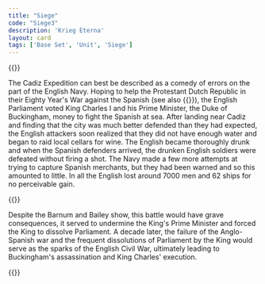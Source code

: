 ```yaml
---
title: "Siege"
code: "Siege3"
description: 'Krieg Eterna'
layout: card
tags: ['Base Set', 'Unit', 'Siege']
---
```

{{<card-detail-page title="Siege3" artwork="Defence of Cadiz against the English by Francisco de Zurbarán (1635)" attr="William Shakespeare" book="Richard III">}}
<p>
The Cadiz Expedition can best be described as a comedy of errors on the part of the English Navy. Hoping to help the Protestant Dutch Republic in their Eighty Year's War against the Spanish (see also  {{<cardlink name="Privateer" code="privateer">}}), the English Parliament voted King Charles I and his Prime Minister, the Duke of Buckingham, money to fight the Spanish at sea. After landing near Cadiz and finding that the city was much better defended than they had expected, the English attackers soon realized that they did not have enough water and began to raid local cellars for wine. The English became thoroughly drunk and when the Spanish defenders arrived, the drunken English soldiers were defeated without firing a shot. The Navy made a few more attempts at trying to capture Spanish merchants, but they had been warned and so this amounted to little. In all the English lost around 7000 men and 62 ships for no perceivable gain.
</p> 
{{<card-detail-image file="charles.jpg" caption="Charles I by Sir Anthony Van Dyck (1635)">}}
<p>
Despite the Barnum and Bailey show, this battle would have grave consequences, it served to undermine the King's Prime Minister and forced the King to dissolve Parliament. A decade later, the failure of the Anglo-Spanish war and the frequent dissolutions of Parliament by the King would serve as the sparks of the English Civil War, ultimately leading to Buckingham's assassination and King Charles' execution.
</p> 
{{</card-detail-page>}}